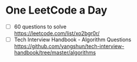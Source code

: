 # One LeetCode a Day

- [ ] 60 questions to solve  
<https://leetcode.com/list/xo2bgr0r/>
- [ ] Tech Interview Handbook - Algorithm Questions  
<https://github.com/yangshun/tech-interview-handbook/tree/master/algorithms>
